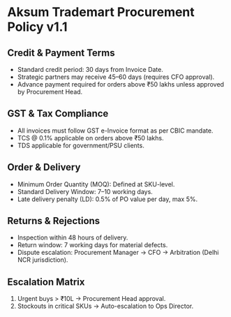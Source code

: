 # Aksum Trademart Procurement Policy v1.1

## Credit & Payment Terms
- Standard credit period: 30 days from Invoice Date.
- Strategic partners may receive 45–60 days (requires CFO approval).
- Advance payment required for orders above ₹50 lakhs unless approved by Procurement Head.

## GST & Tax Compliance
- All invoices must follow GST e-Invoice format as per CBIC mandate.
- TCS @ 0.1% applicable on orders above ₹50 lakhs.
- TDS applicable for government/PSU clients.

## Order & Delivery
- Minimum Order Quantity (MOQ): Defined at SKU-level.
- Standard Delivery Window: 7–10 working days.
- Late delivery penalty (LD): 0.5% of PO value per day, max 5%.

## Returns & Rejections
- Inspection within 48 hours of delivery.
- Return window: 7 working days for material defects.
- Dispute escalation: Procurement Manager → CFO → Arbitration (Delhi NCR jurisdiction).

## Escalation Matrix
1. Urgent buys > ₹10L → Procurement Head approval.
2. Stockouts in critical SKUs → Auto-escalation to Ops Director.
